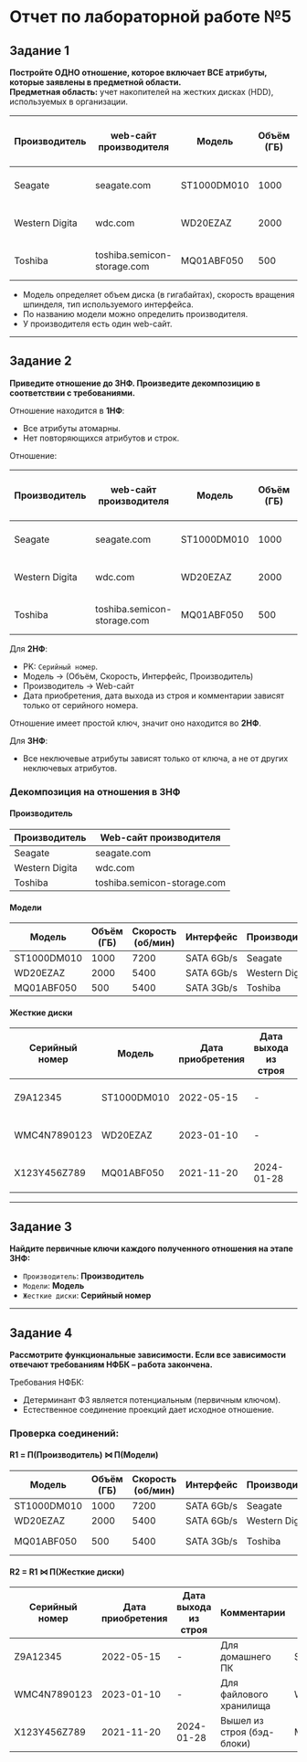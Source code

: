 # Отчет по лабораторной работе №5

## Задание 1

**Постройте ОДНО отношение, которое включает ВСЕ атрибуты, которые заявлены в предметной области.**  
**Предметная область:** учет накопителей на жестких дисках (HDD), используемых в организации.

| Производитель     | web-сайт производителя         | Модель       | Объём (ГБ) | Скорость (об/мин) | Интерфейс     | Серийный номер  | Дата приобретения | Дата выхода из строя | Комментарии               |
|------------------|--------------------------------|--------------|------------|-------------------|----------------|------------------|--------------------|------------------------|---------------------------|
| Seagate          | seagate.com                    | ST1000DM010  | 1000       | 7200              | SATA 6Gb/s     | Z9A12345         | 2022-05-15         | -                      | Для домашнего ПК          |
| Western Digita   | wdc.com                        | WD20EZAZ     | 2000       | 5400              | SATA 6Gb/s     | WMC4N7890123     | 2023-01-10         | -                      | Для файлового хранилища   |
| Toshiba          | toshiba.semicon-storage.com    | MQ01ABF050   | 500        | 5400              | SATA 3Gb/s     | X123Y456Z789     | 2021-11-20         | 2024-01-28             | Вышел из строя (бэд-блоки) |

- Модель определяет объем диска (в гигабайтах), скорость вращения шпинделя, тип используемого интерфейса.
- По названию модели можно определить производителя.
- У производителя есть один web-сайт.

---

## Задание 2

**Приведите отношение до 3НФ. Произведите декомпозицию в соответствии с требованиями.**

Отношение находится в **1НФ**:
- Все атрибуты атомарны.
- Нет повторяющихся атрибутов и строк.

Отношение:

| Производитель     | web-сайт производителя         | Модель       | Объём (ГБ) | Скорость (об/мин) | Интерфейс     | Серийный номер  | Дата приобретения | Дата выхода из строя | Комментарии               |
|------------------|--------------------------------|--------------|------------|-------------------|----------------|------------------|--------------------|------------------------|---------------------------|
| Seagate          | seagate.com                    | ST1000DM010  | 1000       | 7200              | SATA 6Gb/s     | Z9A12345         | 2022-05-15         | -                      | Для домашнего ПК          |
| Western Digita   | wdc.com                        | WD20EZAZ     | 2000       | 5400              | SATA 6Gb/s     | WMC4N7890123     | 2023-01-10         | -                      | Для файлового хранилища   |
| Toshiba          | toshiba.semicon-storage.com    | MQ01ABF050   | 500        | 5400              | SATA 3Gb/s     | X123Y456Z789     | 2021-11-20         | 2024-01-28             | Вышел из строя (бэд-блоки) |

Для **2НФ**:
- PK: `Серийный номер`.
- Модель → (Объём, Скорость, Интерфейс, Производитель)
- Производитель → Web-сайт
- Дата приобретения, дата выхода из строя и комментарии зависят только от серийного номера.

Отношение имеет простой ключ, значит оно находится во **2НФ**.

Для **3НФ**:
- Все неключевые атрибуты зависят только от ключа, а не от других неключевых атрибутов.

### Декомпозиция на отношения в 3НФ

#### Производитель

| Производитель     | Web-сайт производителя         |
|------------------|--------------------------------|
| Seagate          | seagate.com                    |
| Western Digita   | wdc.com                        |
| Toshiba          | toshiba.semicon-storage.com    |

#### Модели

| Модель       | Объём (ГБ) | Скорость (об/мин) | Интерфейс   | Производитель     |
|--------------|------------|-------------------|-------------|-------------------|
| ST1000DM010  | 1000       | 7200              | SATA 6Gb/s  | Seagate           |
| WD20EZAZ     | 2000       | 5400              | SATA 6Gb/s  | Western Digita    |
| MQ01ABF050   | 500        | 5400              | SATA 3Gb/s  | Toshiba           |

#### Жесткие диски

| Серийный номер  | Модель       | Дата приобретения | Дата выхода из строя | Комментарии               |
|------------------|--------------|--------------------|------------------------|---------------------------|
| Z9A12345         | ST1000DM010  | 2022-05-15         | -                      | Для домашнего ПК          |
| WMC4N7890123     | WD20EZAZ     | 2023-01-10         | -                      | Для файлового хранилища   |
| X123Y456Z789     | MQ01ABF050   | 2021-11-20         | 2024-01-28             | Вышел из строя (бэд-блоки) |

---

## Задание 3

**Найдите первичные ключи каждого полученного отношения на этапе 3НФ:**

- `Производитель`: **Производитель**
- `Модели`: **Модель**
- `Жесткие диски`: **Серийный номер**

---

## Задание 4

**Рассмотрите функциональные зависимости. Если все зависимости отвечают требованиям НФБК – работа закончена.**

Требования НФБК:
- Детерминант ФЗ является потенциальным (первичным ключом).
- Естественное соединение проекций дает исходное отношение.

### Проверка соединений:

#### R1 = Π(Производитель) ⋈ Π(Модели)

| Модель       | Объём (ГБ) | Скорость (об/мин) | Интерфейс   | Производитель     | Web-сайт производителя |
|--------------|------------|-------------------|-------------|-------------------|-------------------------|
| ST1000DM010  | 1000       | 7200              | SATA 6Gb/s  | Seagate           | seagate.com             |
| WD20EZAZ     | 2000       | 5400              | SATA 6Gb/s  | Western Digita    | wdc.com                 |
| MQ01ABF050   | 500        | 5400              | SATA 3Gb/s  | Toshiba           | toshiba.semicon-storage.com |

#### R2 = R1 ⋈ Π(Жесткие диски)

| Серийный номер  | Дата приобретения | Дата выхода из строя | Комментарии               | Модель       | Объём (ГБ) | Скорость (об/мин) | Интерфейс   | Производитель     | Web-сайт производителя |
|------------------|--------------------|------------------------|---------------------------|--------------|------------|-------------------|-------------|-------------------|-------------------------|
| Z9A12345         | 2022-05-15         | -                      | Для домашнего ПК          | ST1000DM010  | 1000       | 7200              | SATA 6Gb/s  | Seagate           | seagate.com             |
| WMC4N7890123     | 2023-01-10         | -                      | Для файлового хранилища   | WD20EZAZ     | 2000       | 5400              | SATA 6Gb/s  | Western Digita    | wdc.com                 |
| X123Y456Z789     | 2021-11-20         | 2024-01-28             | Вышел из строя (бэд-блоки)| MQ01ABF050   | 500        | 5400              | SATA 3Gb/s  | Toshiba           | toshiba.semicon-storage.com |
